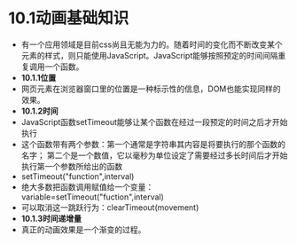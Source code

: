 # 10.1动画基础知识
- 有一个应用领域是目前css尚且无能为力的。随着时间的变化而不断改变某个元素的样式，则只能使用JavaScript。JavaScript能够按照预定的时间间隔重复调用一个函数。
- **10.1.1位置**
- 网页元素在浏览器窗口里的位置是一种标示性的信息，DOM也能实现同样的效果。
- **10.1.2时间**
- JavaScript函数setTimeout能够让某个函数在经过一段预定的时间之后才开始执行
- 这个函数带有两个参数：第一个通常是字符串其内容是将要执行的那个函数的名字； 第二个是一个数值，它以毫秒为单位设定了需要经过多长时间后才开始执行第一个参数所给出的函数
- setTimeout("function",interval)
- 绝大多数把函数调用赋值给一个变量：variable=setTimeout("fuction",interval)
- 可以取消这一跳跃行为：clearTimeout(movement)
- **10.1.3时间递增量**
- 真正的动画效果是一个渐变的过程。
